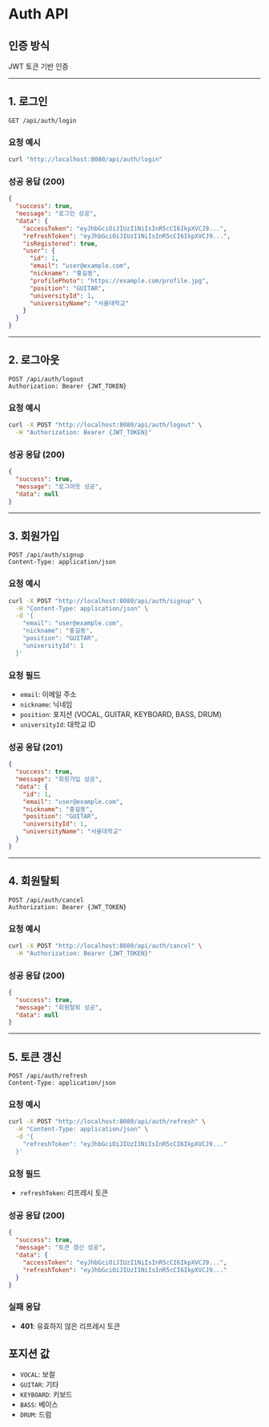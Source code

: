 # Auth API

## 인증 방식
JWT 토큰 기반 인증

---

## 1. 로그인
```
GET /api/auth/login
```

### 요청 예시
```bash
curl "http://localhost:8080/api/auth/login"
```

### 성공 응답 (200)
```json
{
  "success": true,
  "message": "로그인 성공",
  "data": {
    "accessToken": "eyJhbGciOiJIUzI1NiIsInR5cCI6IkpXVCJ9...",
    "refreshToken": "eyJhbGciOiJIUzI1NiIsInR5cCI6IkpXVCJ9...",
    "isRegistered": true,
    "user": {
      "id": 1,
      "email": "user@example.com",
      "nickname": "홍길동",
      "profilePhoto": "https://example.com/profile.jpg",
      "position": "GUITAR",
      "universityId": 1,
      "universityName": "서울대학교"
    }
  }
}
```

---

## 2. 로그아웃
```
POST /api/auth/logout
Authorization: Bearer {JWT_TOKEN}
```

### 요청 예시
```bash
curl -X POST "http://localhost:8080/api/auth/logout" \
  -H "Authorization: Bearer {JWT_TOKEN}"
```

### 성공 응답 (200)
```json
{
  "success": true,
  "message": "로그아웃 성공",
  "data": null
}
```

---

## 3. 회원가입
```
POST /api/auth/signup
Content-Type: application/json
```

### 요청 예시
```bash
curl -X POST "http://localhost:8080/api/auth/signup" \
  -H "Content-Type: application/json" \
  -d '{
    "email": "user@example.com",
    "nickname": "홍길동",
    "position": "GUITAR",
    "universityId": 1
  }'
```

### 요청 필드
- `email`: 이메일 주소
- `nickname`: 닉네임
- `position`: 포지션 (VOCAL, GUITAR, KEYBOARD, BASS, DRUM)
- `universityId`: 대학교 ID

### 성공 응답 (201)
```json
{
  "success": true,
  "message": "회원가입 성공",
  "data": {
    "id": 1,
    "email": "user@example.com",
    "nickname": "홍길동",
    "position": "GUITAR",
    "universityId": 1,
    "universityName": "서울대학교"
  }
}
```

---

## 4. 회원탈퇴
```
POST /api/auth/cancel
Authorization: Bearer {JWT_TOKEN}
```

### 요청 예시
```bash
curl -X POST "http://localhost:8080/api/auth/cancel" \
  -H "Authorization: Bearer {JWT_TOKEN}"
```

### 성공 응답 (200)
```json
{
  "success": true,
  "message": "회원탈퇴 성공",
  "data": null
}
```

---

## 5. 토큰 갱신
```
POST /api/auth/refresh
Content-Type: application/json
```

### 요청 예시
```bash
curl -X POST "http://localhost:8080/api/auth/refresh" \
  -H "Content-Type: application/json" \
  -d '{
    "refreshToken": "eyJhbGciOiJIUzI1NiIsInR5cCI6IkpXVCJ9..."
  }'
```

### 요청 필드
- `refreshToken`: 리프레시 토큰

### 성공 응답 (200)
```json
{
  "success": true,
  "message": "토큰 갱신 성공",
  "data": {
    "accessToken": "eyJhbGciOiJIUzI1NiIsInR5cCI6IkpXVCJ9...",
    "refreshToken": "eyJhbGciOiJIUzI1NiIsInR5cCI6IkpXVCJ9..."
  }
}
```

### 실패 응답
- **401**: 유효하지 않은 리프레시 토큰

## 포지션 값
- `VOCAL`: 보컬
- `GUITAR`: 기타
- `KEYBOARD`: 키보드
- `BASS`: 베이스
- `DRUM`: 드럼